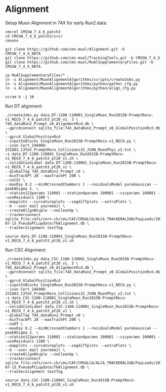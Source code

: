 # Alignment

Setup Muon Alignment in 74X for early Run2 data:

    cmsrel CMSSW_7_4_6_patch3
    cd CMSSW_7_4_6_patch3/src/
    cmsenv
    
    git clone https://github.com/cms-mual/Alignment.git -b CMSSW_7_4_X_DATA
    git clone https://github.com/cms-mual/TrackingTools.git -b CMSSW_7_4_X
    git clone https://github.com/cms-mual/MuAlSupplementaryFiles.git -b CMSSW_7_4_X_DATA
    
    cp MuAlSupplementaryFiles/* .
    ln -s Alignment/MuonAlignmentAlgorithms/scripts/createJobs.py
    ln -s Alignment/MuonAlignmentAlgorithms/python/gather_cfg.py
    ln -s Alignment/MuonAlignmentAlgorithms/python/align_cfg.py
    
    scram b -j 16

Run DT alignment:

    ./createJobs.py data_DT-1100-110001_SingleMuon_Run2015B-PromptReco-v1_RECO_7_4_6_patch3_pt20_v1_ 3 \
    74X_dataRun2_Prompt_v0_AlignmentRcd.db \
    --gprcdconnect sqlite_file:74X_dataRun2_Prompt_v0_GlobalPositionRcd.db \
    --gprcd GlobalPositionRcd
    --inputInBlocks SingleMuon_Run2015B-PromptReco-v1_RECO.py \
    --json Cert_246908-251883_13TeV_PromptReco_Collisions15_JSON_MuonPhys_v2.txt \
    -s data_DT-1100-110001_SingleMuon_Run2015B-PromptReco-v1_RECO_7_4_6_patch3_pt20_v1.sh \
    --validationLabel data_DT-1100-110001_SingleMuon_Run2015B-PromptReco-v1_RECO_7_4_6_patch3_pt20_v1 \
    --globalTag 74X_dataRun2_Prompt_v0 \
    --minTrackPt 20 --maxTrackPt 200 \
    --noCSC \
    --maxDxy 0.2 --minNCrossedChambers 1 --residualsModel pureGaussian --peakNSigma 2. \
    --station123params 110001 --station4params 100001 --cscparams 100001 --useResiduals 1100 \
    --mapplots --curvatureplots --segdiffplots --extraPlots \
    --b --user_mail youremail \
    --createAlignNtuple --noCleanUp \
    --trackerconnect sqlite_file:/afs/cern.ch/cms/CAF/CMSALCA/ALCA_TRACKERALIGN/PayLoads/2015-07-15_PseudoPCLupdate/TkAlignment.db \
    --trackeralignment testTag
    
    source data_DT-1100-110001_SingleMuon_Run2015B-PromptReco-v1_RECO_7_4_6_patch3_pt20_v1.sh

Run CSC Alignment:

    ./createJobs.py data_CSC-1100-110001_SingleMuon_Run2015B-PromptReco-v1_RECO_7_4_6_patch3_pt20_v1_ 3 \
    74X_dataRun2_Prompt_v0_AlignmentRcd.db \
    --gprcdconnect sqlite_file:74X_dataRun2_Prompt_v0_GlobalPositionRcd.db \
    --gprcd GlobalPositionRcd
    --inputInBlocks SingleMuon_Run2015B-PromptReco-v1_RECO.py \
    --json Cert_246908-251883_13TeV_PromptReco_Collisions15_JSON_MuonPhys_v2.txt \
    -s data_CSC-1100-110001_SingleMuon_Run2015B-PromptReco-v1_RECO_7_4_6_patch3_pt20_v1.sh \
    --validationLabel data_CSC-1100-110001_SingleMuon_Run2015B-PromptReco-v1_RECO_7_4_6_patch3_pt20_v1 \
    --globalTag 74X_dataRun2_Prompt_v0 \
    --minTrackPt 20 --maxTrackPt 200 \
    --noDT \
    --maxDxy 0.2 --minNCrossedChambers 1 --residualsModel pureGaussian --peakNSigma 2. \
    --station123params 110001 --station4params 100001 --cscparams 100001 --useResiduals 1100 \
    --mapplots --curvatureplots --segdiffplots --extraPlots \
    --b --user_mail youremail \
    --createAlignNtuple --noCleanUp \
    --trackerconnect sqlite_file:/afs/cern.ch/cms/CAF/CMSALCA/ALCA_TRACKERALIGN/PayLoads/2015-07-15_PseudoPCLupdate/TkAlignment.db \
    --trackeralignment testTag
    
    source data_CSC-1100-110001_SingleMuon_Run2015B-PromptReco-v1_RECO_7_4_6_patch3_pt20_v1.sh
